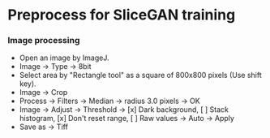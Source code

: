 # Preprocess for SliceGAN training

### Image processing
- Open an image by ImageJ.
- Image -> Type -> 8bit
- Select area by "Rectangle tool" as a square of 800x800 pixels (Use shift key).
- Image -> Crop
- Process -> Filters -> Median -> radius 3.0 pixels -> OK
- Image -> Adjust -> Threshold -> [x] Dark background, [ ] Stack histogram, [x] Don't reset range, [ ] Raw values -> Auto -> Apply
- Save as -> Tiff
